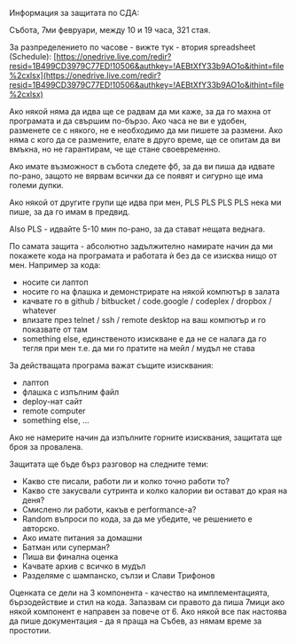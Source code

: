 ﻿Информация за защитата по СДА:

Събота, 7ми февруари, между 10 и 19 часа, 321 стая.

За разпределението по часове - вижте тук - втория spreadsheet (Schedule):
[https://onedrive.live.com/redir?resid=1B499CD3979C77ED!10506&authkey=!AEBtXfY33b9AO1o&ithint=file%2cxlsx](https://onedrive.live.com/redir?resid=1B499CD3979C77ED!10506&authkey=!AEBtXfY33b9AO1o&ithint=file%2cxlsx)

Ако някой няма да идва ще се радвам да ми каже, за да го махна от програмата и да
свършим по-бързо. Ако часа не ви е удобен, разменете се с някого, не е необходимо
да ми пишете за размени. Ако няма с кого да се размените, елате в друго време,
ще се опитам да ви вмъкна, но не гарантирам, че ще стане своевременно.

Ако имате възможност в събота следете фб, за да ви пиша да идвате по-рано,
защото не вярвам всички да се появят и сигурно ще има големи дупки.

Ако някой от другите групи ще идва при мен, PLS PLS PLS PLS нека ми пише, за
да го имам в предвид.

Also PLS - идвайте 5-10 мин по-рано, за да стават нещата веднага.

По самата защита - абсолютно задължително намирате начин да ми покажете кода на
програмата и работата ѝ без да се изисква нищо от мен.
Например за кода:

* носите си лаптоп
* носите го на флашка и демонстрирате на някой компютър в залата
* качвате го в github / bitbucket / code.google / codeplex / dropbox / whatever
* влизате през telnet / ssh / remote desktop на ваш компютър и го показвате от там
* something else, единственото изискване е да не се налага да го тегля при мен
т.е. да ми го пратите на мейл / мудъл не става

За действащата програма важат същите изисквания:

* лаптоп
* флашка с изпълним файл
* deploy-нат сайт
* remote computer
* something else, ...

Ако не намерите начин да изпълните горните изисквания, защитата ще броя за провалена.

Защитата ще бъде бърз разговор на следните теми:
* Какво сте писали, работи ли и колко точно работи то?
* Какво сте закусвали сутринта и колко калории ви остават до края на деня?
* Смислено ли работи, какъв е performance-а?
* Random въпроси по кода, за да ме убедите, че решението е авторско.
* Ако имате питания за домашни
* Батман или суперман?
* Пиша ви финална оценка
* Качвате архив с всичко в мудъл
* Разделяме с шампанско, сълзи и Слави Трифонов

Оценката се дели на 3 компонента - качество на имплементацията, бързодействие и
стил на кода. Запазвам си правото да пиша 7мици ако някой компонент е направен
за повече от 6. Ако някой все пак настоява да пише документация - да я праща на
Събев, аз нямам време за простотии.
